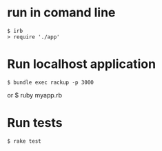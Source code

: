# run in comand line
    $ irb
    > require './app'


# Run localhost application
    $ bundle exec rackup -p 3000
or
    $ ruby myapp.rb

# Run tests
    $ rake test